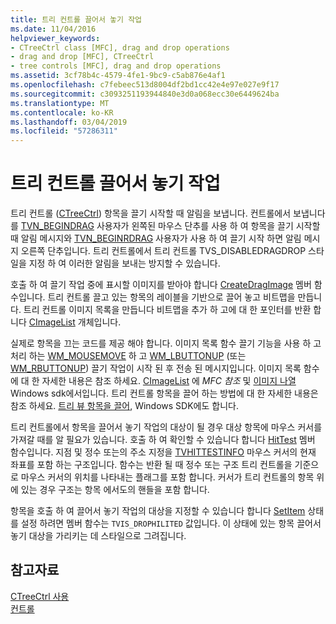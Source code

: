 ```yaml
---
title: 트리 컨트롤 끌어서 놓기 작업
ms.date: 11/04/2016
helpviewer_keywords:
- CTreeCtrl class [MFC], drag and drop operations
- drag and drop [MFC], CTreeCtrl
- tree controls [MFC], drag and drop operations
ms.assetid: 3cf78b4c-4579-4fe1-9bc9-c5ab876e4af1
ms.openlocfilehash: c7febeec513d8004df2bd1cc42e4e97e027e9f17
ms.sourcegitcommit: c3093251193944840e3d0a068ecc30e6449624ba
ms.translationtype: MT
ms.contentlocale: ko-KR
ms.lasthandoff: 03/04/2019
ms.locfileid: "57286311"
---
```

# <a name="tree-control-drag-and-drop-operations"></a>트리 컨트롤 끌어서 놓기 작업

트리 컨트롤 ([CTreeCtrl](../mfc/reference/ctreectrl-class.md)) 항목을 끌기 시작할 때 알림을 보냅니다. 컨트롤에서 보냅니다를 [TVN_BEGINDRAG](/windows/desktop/Controls/tvn-begindrag) 사용자가 왼쪽된 마우스 단추를 사용 하 여 항목을 끌기 시작할 때 알림 메시지와 [TVN_BEGINRDRAG](/windows/desktop/Controls/tvn-beginrdrag) 사용자가 사용 하 여 끌기 시작 하면 알림 메시지 오른쪽 단추입니다. 트리 컨트롤에서 트리 컨트롤 TVS_DISABLEDRAGDROP 스타일을 지정 하 여 이러한 알림을 보내는 방지할 수 있습니다.

호출 하 여 끌기 작업 중에 표시할 이미지를 받아야 합니다 [CreateDragImage](../mfc/reference/ctreectrl-class.md#createdragimage) 멤버 함수입니다. 트리 컨트롤 끌고 있는 항목의 레이블을 기반으로 끌어 놓고 비트맵을 만듭니다. 트리 컨트롤 이미지 목록을 만듭니다 비트맵을 추가 하 고에 대 한 포인터를 반환 합니다 [CImageList](../mfc/reference/cimagelist-class.md) 개체입니다.

실제로 항목을 끄는 코드를 제공 해야 합니다. 이미지 목록 함수 끌기 기능을 사용 하 고 처리 하는 [WM_MOUSEMOVE](/windows/desktop/inputdev/wm-mousemove) 하 고 [WM_LBUTTONUP](/windows/desktop/inputdev/wm-lbuttonup) (또는 [WM_RBUTTONUP](/windows/desktop/inputdev/wm-rbuttonup)) 끌기 작업이 시작 된 후 전송 된 메시지입니다. 이미지 목록 함수에 대 한 자세한 내용은 참조 하세요. [CImageList](../mfc/reference/cimagelist-class.md) 에 *MFC 참조* 및 [이미지 나열](/windows/desktop/controls/image-lists) Windows sdk에서입니다. 트리 컨트롤 항목을 끌어 하는 방법에 대 한 자세한 내용은 참조 하세요. [트리 뷰 항목을 끌어](/windows/desktop/Controls/tree-view-controls), Windows SDK에도 합니다.

트리 컨트롤에서 항목을 끌어서 놓기 작업의 대상이 될 경우 대상 항목에 마우스 커서를 가져갈 때를 알 필요가 있습니다. 호출 하 여 확인할 수 있습니다 합니다 [HitTest](../mfc/reference/ctreectrl-class.md#hittest) 멤버 함수입니다. 지점 및 정수 또는의 주소 지정을 [TVHITTESTINFO](/windows/desktop/api/commctrl/ns-commctrl-tagtvhittestinfo) 마우스 커서의 현재 좌표를 포함 하는 구조입니다. 함수는 반환 될 때 정수 또는 구조 트리 컨트롤을 기준으로 마우스 커서의 위치를 나타내는 플래그를 포함 합니다. 커서가 트리 컨트롤의 항목 위에 있는 경우 구조는 항목 에서도의 핸들을 포함 합니다.

항목을 호출 하 여 끌어서 놓기 작업의 대상을 지정할 수 있습니다 합니다 [SetItem](../mfc/reference/ctreectrl-class.md#setitem) 상태를 설정 하려면 멤버 함수는 `TVIS_DROPHILITED` 값입니다. 이 상태에 있는 항목 끌어서 놓기 대상을 가리키는 데 스타일으로 그려집니다.

## <a name="see-also"></a>참고자료

[CTreeCtrl 사용](../mfc/using-ctreectrl.md)<br/>
[컨트롤](../mfc/controls-mfc.md)
